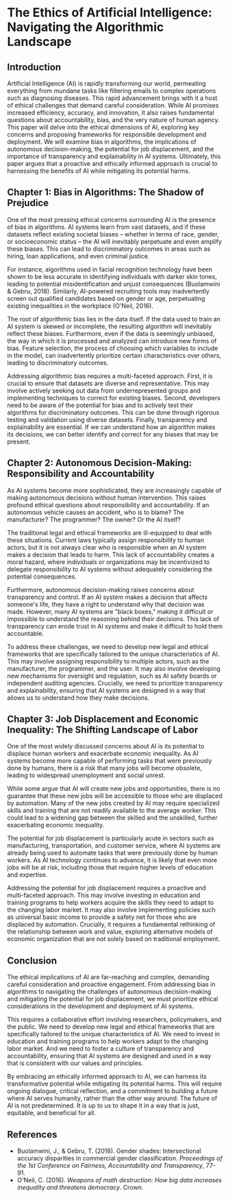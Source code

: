 # The Ethics of Artificial Intelligence: Navigating the Algorithmic Landscape

## Introduction

Artificial Intelligence (AI) is rapidly transforming our world, permeating everything from mundane tasks like filtering emails to complex operations such as diagnosing diseases. This rapid advancement brings with it a host of ethical challenges that demand careful consideration. While AI promises increased efficiency, accuracy, and innovation, it also raises fundamental questions about accountability, bias, and the very nature of human agency. This paper will delve into the ethical dimensions of AI, exploring key concerns and proposing frameworks for responsible development and deployment. We will examine bias in algorithms, the implications of autonomous decision-making, the potential for job displacement, and the importance of transparency and explainability in AI systems. Ultimately, this paper argues that a proactive and ethically informed approach is crucial to harnessing the benefits of AI while mitigating its potential harms.

## Chapter 1: Bias in Algorithms: The Shadow of Prejudice

One of the most pressing ethical concerns surrounding AI is the presence of bias in algorithms. AI systems learn from vast datasets, and if these datasets reflect existing societal biases – whether in terms of race, gender, or socioeconomic status – the AI will inevitably perpetuate and even amplify these biases. This can lead to discriminatory outcomes in areas such as hiring, loan applications, and even criminal justice.

For instance, algorithms used in facial recognition technology have been shown to be less accurate in identifying individuals with darker skin tones, leading to potential misidentification and unjust consequences (Buolamwini & Gebru, 2018). Similarly, AI-powered recruiting tools may inadvertently screen out qualified candidates based on gender or age, perpetuating existing inequalities in the workplace (O'Neil, 2016).

The root of algorithmic bias lies in the data itself. If the data used to train an AI system is skewed or incomplete, the resulting algorithm will inevitably reflect these biases. Furthermore, even if the data is seemingly unbiased, the way in which it is processed and analyzed can introduce new forms of bias. Feature selection, the process of choosing which variables to include in the model, can inadvertently prioritize certain characteristics over others, leading to discriminatory outcomes.

Addressing algorithmic bias requires a multi-faceted approach. First, it is crucial to ensure that datasets are diverse and representative. This may involve actively seeking out data from underrepresented groups and implementing techniques to correct for existing biases. Second, developers need to be aware of the potential for bias and to actively test their algorithms for discriminatory outcomes. This can be done through rigorous testing and validation using diverse datasets. Finally, transparency and explainability are essential. If we can understand how an algorithm makes its decisions, we can better identify and correct for any biases that may be present.

## Chapter 2: Autonomous Decision-Making: Responsibility and Accountability

As AI systems become more sophisticated, they are increasingly capable of making autonomous decisions without human intervention. This raises profound ethical questions about responsibility and accountability. If an autonomous vehicle causes an accident, who is to blame? The manufacturer? The programmer? The owner? Or the AI itself?

The traditional legal and ethical frameworks are ill-equipped to deal with these situations. Current laws typically assign responsibility to human actors, but it is not always clear who is responsible when an AI system makes a decision that leads to harm. This lack of accountability creates a moral hazard, where individuals or organizations may be incentivized to delegate responsibility to AI systems without adequately considering the potential consequences.

Furthermore, autonomous decision-making raises concerns about transparency and control. If an AI system makes a decision that affects someone's life, they have a right to understand why that decision was made. However, many AI systems are "black boxes," making it difficult or impossible to understand the reasoning behind their decisions. This lack of transparency can erode trust in AI systems and make it difficult to hold them accountable.

To address these challenges, we need to develop new legal and ethical frameworks that are specifically tailored to the unique characteristics of AI. This may involve assigning responsibility to multiple actors, such as the manufacturer, the programmer, and the user. It may also involve developing new mechanisms for oversight and regulation, such as AI safety boards or independent auditing agencies. Crucially, we need to prioritize transparency and explainability, ensuring that AI systems are designed in a way that allows us to understand how they make decisions.

## Chapter 3: Job Displacement and Economic Inequality: The Shifting Landscape of Labor

One of the most widely discussed concerns about AI is its potential to displace human workers and exacerbate economic inequality. As AI systems become more capable of performing tasks that were previously done by humans, there is a risk that many jobs will become obsolete, leading to widespread unemployment and social unrest.

While some argue that AI will create new jobs and opportunities, there is no guarantee that these new jobs will be accessible to those who are displaced by automation. Many of the new jobs created by AI may require specialized skills and training that are not readily available to the average worker. This could lead to a widening gap between the skilled and the unskilled, further exacerbating economic inequality.

The potential for job displacement is particularly acute in sectors such as manufacturing, transportation, and customer service, where AI systems are already being used to automate tasks that were previously done by human workers. As AI technology continues to advance, it is likely that even more jobs will be at risk, including those that require higher levels of education and expertise.

Addressing the potential for job displacement requires a proactive and multi-faceted approach. This may involve investing in education and training programs to help workers acquire the skills they need to adapt to the changing labor market. It may also involve implementing policies such as universal basic income to provide a safety net for those who are displaced by automation. Crucially, it requires a fundamental rethinking of the relationship between work and value, exploring alternative models of economic organization that are not solely based on traditional employment.

## Conclusion

The ethical implications of AI are far-reaching and complex, demanding careful consideration and proactive engagement. From addressing bias in algorithms to navigating the challenges of autonomous decision-making and mitigating the potential for job displacement, we must prioritize ethical considerations in the development and deployment of AI systems.

This requires a collaborative effort involving researchers, policymakers, and the public. We need to develop new legal and ethical frameworks that are specifically tailored to the unique characteristics of AI. We need to invest in education and training programs to help workers adapt to the changing labor market. And we need to foster a culture of transparency and accountability, ensuring that AI systems are designed and used in a way that is consistent with our values and principles.

By embracing an ethically informed approach to AI, we can harness its transformative potential while mitigating its potential harms. This will require ongoing dialogue, critical reflection, and a commitment to building a future where AI serves humanity, rather than the other way around. The future of AI is not predetermined. It is up to us to shape it in a way that is just, equitable, and beneficial for all.

## References

*   Buolamwini, J., & Gebru, T. (2018). Gender shades: Intersectional accuracy disparities in commercial gender classification. *Proceedings of the 1st Conference on Fairness, Accountability and Transparency*, 77-91.
*   O'Neil, C. (2016). *Weapons of math destruction: How big data increases inequality and threatens democracy*. Crown.

